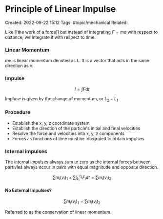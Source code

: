 # Principle of Linear Impulse
Created: 2022-09-22 15:12
Tags: #topic/mechanical
Related: 

Like [[the work of a force]] but instead of integrating $F = m a$ with respect to distance, we integrate it with respect to time.

### Linear Momentum
$mv$ is linear momentum denoted as $L$. It is a vector that acts in the same direction as v.

### Impulse
$$I = \int F \mathrm d t$$

Impluse is given by the change of momentum, or $L_2 - L_1$

### Procedure
- Establish the x, y, z coordinate system
- Establish the direction of the particle's initial and final velocities
- Resolve the force and velocities into x, y, z components
- Forces as functions of time must be integrated to obtain impulses

### Internal impulses
The internal impulses always sum to zero as the internal forces between partivles always occur in pairs with equal magnitude and opposite direction.

$$\sum m_i(v_i)_1 + \sum \int_{t_1}^{t_2} F_i \mathrm d t = \sum m_i(v_i)_2$$

#### No External Impulses?
$$\sum m_i(v_i)_1  = \sum m_i(v_i)_2$$

Referred to as the conservation of linear momentum.
